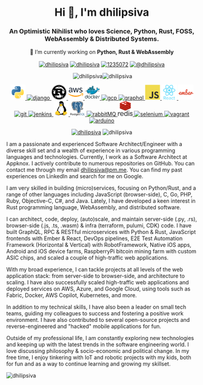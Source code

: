 <h1 align="center">Hi 👋, I'm dhilipsiva</h1>

<h3 align="center">An Optimistic Nihilist who loves Science, Python, Rust, FOSS, WebAssembly & Distributed Systems.</h3>

<p align="center">🔭 I’m currently working on <b>Python, Rust & WebAssembly</b></p>

<p align="center">
<a href="https://dev.to/dhilipsiva" target="blank"><img align="center" src="https://raw.githubusercontent.com/rahuldkjain/github-profile-readme-generator/master/src/images/icons/Social/devto.svg" alt="dhilipsiva" height="30" width="40" /></a>
<a href="https://linkedin.com/in/dhilipsiva" target="blank"><img align="center" src="https://raw.githubusercontent.com/rahuldkjain/github-profile-readme-generator/master/src/images/icons/Social/linked-in-alt.svg" alt="dhilipsiva" height="30" width="40" /></a>
<a href="https://stackoverflow.com/users/1235072" target="blank"><img align="center" src="https://raw.githubusercontent.com/rahuldkjain/github-profile-readme-generator/master/src/images/icons/Social/stack-overflow.svg" alt="1235072" height="30" width="40" /></a>
<a href="https://medium.com/@dhilipsiva" target="blank"><img align="center" src="https://raw.githubusercontent.com/rahuldkjain/github-profile-readme-generator/master/src/images/icons/Social/medium.svg" alt="@dhilipsiva" height="30" width="40" /></a>
</p>

<p align="center">&nbsp;<img src="https://github-readme-stats.vercel.app/api?username=dhilipsiva&show_icons=true&locale=en" alt="dhilipsiva" /><img src="https://github-readme-streak-stats.herokuapp.com/?user=dhilipsiva&" alt="dhilipsiva" /></p>

<p align="center">
<a href="https://www.python.org" target="_blank" rel="noreferrer"> <img src="https://raw.githubusercontent.com/devicons/devicon/master/icons/python/python-original.svg" alt="python" width="40" height="40"/> </a>
<a href="https://www.djangoproject.com/" target="_blank" rel="noreferrer"> <img src="https://cdn.worldvectorlogo.com/logos/django.svg" alt="django" width="40" height="40"/> </a>
<a href="https://www.rust-lang.org" target="_blank" rel="noreferrer"> <img src="https://raw.githubusercontent.com/devicons/devicon/master/icons/rust/rust-plain.svg" alt="rust" width="40" height="40"/> </a>
<a href="https://aws.amazon.com" target="_blank" rel="noreferrer"> <img src="https://raw.githubusercontent.com/devicons/devicon/master/icons/amazonwebservices/amazonwebservices-original-wordmark.svg" alt="aws" width="40" height="40"/> </a>
<a href="https://www.docker.com/" target="_blank" rel="noreferrer"> <img src="https://raw.githubusercontent.com/devicons/devicon/master/icons/docker/docker-original-wordmark.svg" alt="docker" width="40" height="40"/> </a>
<a href="https://cloud.google.com" target="_blank" rel="noreferrer"> <img src="https://www.vectorlogo.zone/logos/google_cloud/google_cloud-icon.svg" alt="gcp" width="40" height="40"/> </a>
<a href="https://graphql.org" target="_blank" rel="noreferrer"> <img src="https://www.vectorlogo.zone/logos/graphql/graphql-icon.svg" alt="graphql" width="40" height="40"/> </a>
<a href="https://developer.mozilla.org/en-US/docs/Web/JavaScript" target="_blank" rel="noreferrer"> <img src="https://raw.githubusercontent.com/devicons/devicon/master/icons/javascript/javascript-original.svg" alt="javascript" width="40" height="40"/> </a>
<a href="https://reactjs.org/" target="_blank" rel="noreferrer"> <img src="https://raw.githubusercontent.com/devicons/devicon/master/icons/react/react-original-wordmark.svg" alt="react" width="40" height="40"/> </a>
<a href="https://emberjs.com/" target="_blank" rel="noreferrer"> <img src="https://raw.githubusercontent.com/devicons/devicon/master/icons/ember/ember-original-wordmark.svg" alt="ember" width="40" height="40"/> </a>
<a href="https://git-scm.com/" target="_blank" rel="noreferrer"> <img src="https://www.vectorlogo.zone/logos/git-scm/git-scm-icon.svg" alt="git" width="40" height="40"/> </a>
<a href="https://www.jenkins.io" target="_blank" rel="noreferrer"> <img src="https://www.vectorlogo.zone/logos/jenkins/jenkins-icon.svg" alt="jenkins" width="40" height="40"/> </a>
<a href="https://www.linux.org/" target="_blank" rel="noreferrer"> <img src="https://raw.githubusercontent.com/devicons/devicon/master/icons/linux/linux-original.svg" alt="linux" width="40" height="40"/> </a>
<a href="https://www.postgresql.org" target="_blank" rel="noreferrer"> <img src="https://raw.githubusercontent.com/devicons/devicon/master/icons/postgresql/postgresql-original-wordmark.svg" alt="postgresql" width="40" height="40"/> </a>
<a href="https://www.rabbitmq.com" target="_blank" rel="noreferrer"> <img src="https://www.vectorlogo.zone/logos/rabbitmq/rabbitmq-icon.svg" alt="rabbitMQ" width="40" height="40"/> </a>
<a href="https://redis.io" target="_blank" rel="noreferrer"> <img src="https://raw.githubusercontent.com/devicons/devicon/master/icons/redis/redis-original-wordmark.svg" alt="redis" width="40" height="40"/> </a>
<a href="https://www.selenium.dev" target="_blank" rel="noreferrer"> <img src="https://raw.githubusercontent.com/detain/svg-logos/780f25886640cef088af994181646db2f6b1a3f8/svg/selenium-logo.svg" alt="selenium" width="40" height="40"/> </a>
<a href="https://www.vagrantup.com/" target="_blank" rel="noreferrer"> <img src="https://www.vectorlogo.zone/logos/vagrantup/vagrantup-icon.svg" alt="vagrant" width="40" height="40"/> </a>
<a href="https://www.arduino.cc/" target="_blank" rel="noreferrer"> <img src="https://cdn.worldvectorlogo.com/logos/arduino-1.svg" alt="arduino" width="40" height="40"/> </a>
</p>


<p align="center"> 
  <a href="https://twitter.com/dhilipsiva" target="blank"><img src="https://img.shields.io/twitter/follow/dhilipsiva?logo=twitter&style=for-the-badge" alt="dhilipsiva" /></a> 
  <img src="https://komarev.com/ghpvc/?username=dhilipsiva&label=Profile%20views&color=0e75b6&style=flat" alt="dhilipsiva" />  
</p>

I am a passionate and experienced Software Architect/Engineer with a diverse skill set and a wealth of experience in various programming languages and technologies. Currently, I work as a Software Architect at Appknox. I actively contribute to numerous repositories on GitHub. You can contact me through my email dhilipsiva@pm.me. You can find my past experiences on LinkedIn and search for me on Google.

I am very skilled in building (micro)services, focusing on Python/Rust, and a range of other languages including JavaScript (browser-side), C, Go, PHP, Ruby, Objective-C, C#, and Java. Lately, I have developed a keen interest in Rust programming language, WebAssembly, and distributed software.

I can architect, code, deploy, (auto)scale, and maintain server-side (.py, .rs), browser-side (.js, .ts, .wasm) & infra (terraform, pulumi, CDK) code. I have built GraphQL, RPC & RESTful microservices with Python & Rust, JavaScript frontends with Ember & React, DevOps pipelines, E2E Test Automation Framework (Horizontal & Vertical) with RobotFramework, Native iOS apps, Android and iOS device farms, RaspberryPi bitcoin mining farm with custom ASIC chips, and scaled a couple of high-traffic web applications.

With my broad experience, I can tackle projects at all levels of the web application stack: from server-side to browser-side, and architecture to scaling. I have also successfully scaled high-traffic web applications and deployed services on AWS, Azure, and Google Cloud, using tools such as Fabric, Docker, AWS Copilot, Kubernetes, and more.

In addition to my technical skills, I have also been a leader on small tech teams, guiding my colleagues to success and fostering a positive work environment. I have also contributed to several open-source projects and reverse-engineered and "hacked" mobile applications for fun.

Outside of my professional life, I am constantly exploring new technologies and keeping up with the latest trends in the software engineering world. I love discussing philosophy & socio-economic and political change. In my free time, I enjoy tinkering with IoT and robotic projects with my kids, both for fun and as a way to continue learning and growing my skillset.

<p align="left"> <img src="https://github-profile-trophy.vercel.app/?username=dhilipsiva" alt="dhilipsiva" /></p>
